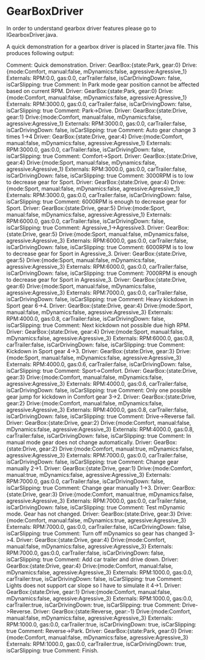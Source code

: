 # GearBoxDriver

In order to understand gearbox driver features please go to IGearboxDriver.java.  

A quick demonstration for a gearbox driver is placed in Starter.java file. This produces following output:

Comment: Quick demonstration.
 Driver: GearBox:{state:Park, gear:0} Drive:{mode:Comfort, manual:false, mDynamics:false, agressive:Agressive_1} 
 Externals: RPM:0.0, gas:0.0, carTrailer:false, isCarDrivingDown: false, isCarSlipping: true
Comment: In Park mode gear position cannot be affected based on current RPM.
 Driver: GearBox:{state:Park, gear:0} Drive:{mode:Comfort, manual:false, mDynamics:false, agressive:Agressive_1} 
 Externals: RPM:3000.0, gas:0.0, carTrailer:false, isCarDrivingDown: false, isCarSlipping: true
Comment: Park->Drive.
 Driver: GearBox:{state:Drive, gear:1} Drive:{mode:Comfort, manual:false, mDynamics:false, agressive:Agressive_1} 
 Externals: RPM:3000.0, gas:0.0, carTrailer:false, isCarDrivingDown: false, isCarSlipping: true
Comment: Auto gear change 3 times 1->4
 Driver: GearBox:{state:Drive, gear:4} Drive:{mode:Comfort, manual:false, mDynamics:false, agressive:Agressive_1} 
 Externals: RPM:3000.0, gas:0.0, carTrailer:false, isCarDrivingDown: false, isCarSlipping: true
Comment: Comfort->Sport.
 Driver: GearBox:{state:Drive, gear:4} Drive:{mode:Sport, manual:false, mDynamics:false, agressive:Agressive_1} 
 Externals: RPM:3000.0, gas:0.0, carTrailer:false, isCarDrivingDown: false, isCarSlipping: true
Comment: 3000RPM is to low to decrease gear for Sport.
 Driver: GearBox:{state:Drive, gear:4} Drive:{mode:Sport, manual:false, mDynamics:false, agressive:Agressive_1} 
 Externals: RPM:3000.0, gas:0.0, carTrailer:false, isCarDrivingDown: false, isCarSlipping: true
Comment: 6000RPM is enough to decrease gear for Sport.
 Driver: GearBox:{state:Drive, gear:5} Drive:{mode:Sport, manual:false, mDynamics:false, agressive:Agressive_1} 
 Externals: RPM:6000.0, gas:0.0, carTrailer:false, isCarDrivingDown: false, isCarSlipping: true
Comment: Agressive_1->Agressive3.
 Driver: GearBox:{state:Drive, gear:5} Drive:{mode:Sport, manual:false, mDynamics:false, agressive:Agressive_3} 
 Externals: RPM:6000.0, gas:0.0, carTrailer:false, isCarDrivingDown: false, isCarSlipping: true
Comment: 6000RPM is to low to decrease gear for Sport in Agressive_3.
 Driver: GearBox:{state:Drive, gear:5} Drive:{mode:Sport, manual:false, mDynamics:false, agressive:Agressive_3} 
 Externals: RPM:6000.0, gas:0.0, carTrailer:false, isCarDrivingDown: false, isCarSlipping: true
Comment: 7000RPM is enough to decrease gear for Sport in Agressive_3.
 Driver: GearBox:{state:Drive, gear:6} Drive:{mode:Sport, manual:false, mDynamics:false, agressive:Agressive_3} 
 Externals: RPM:7000.0, gas:0.0, carTrailer:false, isCarDrivingDown: false, isCarSlipping: true
Comment: Heavy kickdown in Sport gear 6->4.
 Driver: GearBox:{state:Drive, gear:4} Drive:{mode:Sport, manual:false, mDynamics:false, agressive:Agressive_3} 
 Externals: RPM:4000.0, gas:0.8, carTrailer:false, isCarDrivingDown: false, isCarSlipping: true
Comment: Next kickdown not possible due high RPM.
 Driver: GearBox:{state:Drive, gear:4} Drive:{mode:Sport, manual:false, mDynamics:false, agressive:Agressive_3} 
 Externals: RPM:6000.0, gas:0.8, carTrailer:false, isCarDrivingDown: false, isCarSlipping: true
Comment: Kickdown in Sport gear 4->3.
 Driver: GearBox:{state:Drive, gear:3} Drive:{mode:Sport, manual:false, mDynamics:false, agressive:Agressive_3} 
 Externals: RPM:4000.0, gas:0.6, carTrailer:false, isCarDrivingDown: false, isCarSlipping: true
Comment: Sport->Comfort.
 Driver: GearBox:{state:Drive, gear:3} Drive:{mode:Comfort, manual:false, mDynamics:false, agressive:Agressive_3} 
 Externals: RPM:4000.0, gas:0.6, carTrailer:false, isCarDrivingDown: false, isCarSlipping: true
Comment: Only one possible gear jump for kickdown in Comfort gear 3->2.
 Driver: GearBox:{state:Drive, gear:2} Drive:{mode:Comfort, manual:false, mDynamics:false, agressive:Agressive_3} 
 Externals: RPM:4000.0, gas:0.8, carTrailer:false, isCarDrivingDown: false, isCarSlipping: true
Comment: Drive->Reverse fail.
 Driver: GearBox:{state:Drive, gear:2} Drive:{mode:Comfort, manual:false, mDynamics:false, agressive:Agressive_3} 
 Externals: RPM:4000.0, gas:0.8, carTrailer:false, isCarDrivingDown: false, isCarSlipping: true
Comment: In manual mode gear does not change automatically.
 Driver: GearBox:{state:Drive, gear:2} Drive:{mode:Comfort, manual:true, mDynamics:false, agressive:Agressive_3} 
 Externals: RPM:7000.0, gas:0.0, carTrailer:false, isCarDrivingDown: false, isCarSlipping: true
Comment: Change gear manually 2->1.
 Driver: GearBox:{state:Drive, gear:1} Drive:{mode:Comfort, manual:true, mDynamics:false, agressive:Agressive_3} 
 Externals: RPM:7000.0, gas:0.0, carTrailer:false, isCarDrivingDown: false, isCarSlipping: true
Comment: Change gear manually 1->3.
 Driver: GearBox:{state:Drive, gear:3} Drive:{mode:Comfort, manual:true, mDynamics:false, agressive:Agressive_3} 
 Externals: RPM:7000.0, gas:0.0, carTrailer:false, isCarDrivingDown: false, isCarSlipping: true
Comment: Test mDynamic mode. Gear has not changed.
 Driver: GearBox:{state:Drive, gear:3} Drive:{mode:Comfort, manual:false, mDynamics:true, agressive:Agressive_3} 
 Externals: RPM:7000.0, gas:0.0, carTrailer:false, isCarDrivingDown: false, isCarSlipping: true
Comment: Turn off mDynamics so gear has changed 3->4.
 Driver: GearBox:{state:Drive, gear:4} Drive:{mode:Comfort, manual:false, mDynamics:false, agressive:Agressive_3} 
 Externals: RPM:7000.0, gas:0.0, carTrailer:false, isCarDrivingDown: false, isCarSlipping: true
Comment: Add car trailer and drive down.
 Driver: GearBox:{state:Drive, gear:4} Drive:{mode:Comfort, manual:false, mDynamics:false, agressive:Agressive_3} 
 Externals: RPM:1000.0, gas:0.0, carTrailer:true, isCarDrivingDown: false, isCarSlipping: true
Comment: Lights does not support car slope so I have to simulate it 4->1.
 Driver: GearBox:{state:Drive, gear:1} Drive:{mode:Comfort, manual:false, mDynamics:false, agressive:Agressive_3} 
 Externals: RPM:1000.0, gas:0.0, carTrailer:true, isCarDrivingDown: true, isCarSlipping: true
Comment: Drive->Reverse.
 Driver: GearBox:{state:Reverse, gear:-1} Drive:{mode:Comfort, manual:false, mDynamics:false, agressive:Agressive_3} 
 Externals: RPM:1000.0, gas:0.0, carTrailer:true, isCarDrivingDown: true, isCarSlipping: true
Comment: Reverse->Park.
 Driver: GearBox:{state:Park, gear:0} Drive:{mode:Comfort, manual:false, mDynamics:false, agressive:Agressive_3} 
 Externals: RPM:1000.0, gas:0.0, carTrailer:true, isCarDrivingDown: true, isCarSlipping: true
Comment: Finish.

